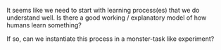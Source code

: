 It seems like we need to start with learning process(es) that we do understand well. Is there a good working / explanatory model of how humans learn something?

If so, can we instantiate this process in a monster-task like experiment?

